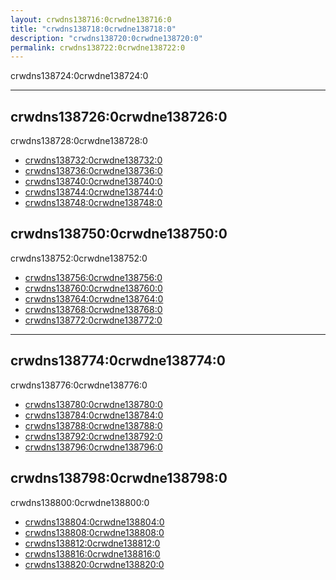 ```yaml
---
layout: crwdns138716:0crwdne138716:0
title: "crwdns138718:0crwdne138718:0"
description: "crwdns138720:0crwdne138720:0"
permalink: crwdns138722:0crwdne138722:0
---
```

crwdns138724:0crwdne138724:0

<hr class="hidden-xs" />

<div class="row">
  <div class="col-xs-12 col-sm-6">
    <h2>crwdns138726:0crwdne138726:0</h2>
    <p>crwdns138728:0crwdne138728:0</p>
    <ul>
      <li><a href="crwdns138730:0crwdne138730:0">crwdns138732:0crwdne138732:0</a></li>
      <li><a href="crwdns138734:0crwdne138734:0">crwdns138736:0crwdne138736:0</a></li>
      <li><a href="crwdns138738:0crwdne138738:0">crwdns138740:0crwdne138740:0</a></li>
      <li><a href="crwdns138742:0crwdne138742:0">crwdns138744:0crwdne138744:0</a></li>
      <li><a href="crwdns138746:0crwdne138746:0">crwdns138748:0crwdne138748:0</a></li>
    </ul>
  </div>
  <div class="col-xs-12 col-sm-6">
    <h2>crwdns138750:0crwdne138750:0</h2>
    <p>crwdns138752:0crwdne138752:0</p>
    <ul>
      <li><a href="crwdns138754:0crwdne138754:0">crwdns138756:0crwdne138756:0</a></li>
        <li><a href="crwdns138758:0crwdne138758:0">crwdns138760:0crwdne138760:0</a></li>
        <li><a href="crwdns138762:0crwdne138762:0">crwdns138764:0crwdne138764:0</a></li>
        <li><a href="crwdns138766:0crwdne138766:0">crwdns138768:0crwdne138768:0</a></li>
        <li><a href="crwdns138770:0crwdne138770:0">crwdns138772:0crwdne138772:0</a></li>
      </ul>
  </div>
  <div class="col-xs-12">
    <hr />
  </div>
  <div class="col-xs-12 col-sm-6">
    <h2>crwdns138774:0crwdne138774:0</h2>
    <p>crwdns138776:0crwdne138776:0</p>
    <ul>
      <li><a href="crwdns138778:0{{ site.baseurl }}crwdne138778:0">crwdns138780:0crwdne138780:0</a></li>
      <li><a href="crwdns138782:0{{ site.baseurl }}crwdne138782:0">crwdns138784:0crwdne138784:0</a></li>
      <li><a href="crwdns138786:0{{ site.baseurl }}crwdne138786:0">crwdns138788:0crwdne138788:0</a></li>
      <li><a href="crwdns138790:0{{ site.baseurl }}crwdne138790:0">crwdns138792:0crwdne138792:0</a></li>
      <li><a href="crwdns138794:0crwdne138794:0">crwdns138796:0crwdne138796:0</a></li>
    </ul>
  </div>
  <div class="col-xs-12 col-sm-6">
    <h2>crwdns138798:0crwdne138798:0</h2>
    <p>crwdns138800:0crwdne138800:0</p>
    <ul>
      <li><a href="crwdns138802:0crwdne138802:0">crwdns138804:0crwdne138804:0</a></li>
      <li><a href="crwdns138806:0crwdne138806:0">crwdns138808:0crwdne138808:0</a></li>
      <li><a href="crwdns138810:0crwdne138810:0">crwdns138812:0crwdne138812:0</a></li>
      <li><a href="crwdns138814:0crwdne138814:0">crwdns138816:0crwdne138816:0</a></li>
      <li><a href="crwdns138818:0crwdne138818:0">crwdns138820:0crwdne138820:0</a></li>
    </ul>
  </div>
</div>

